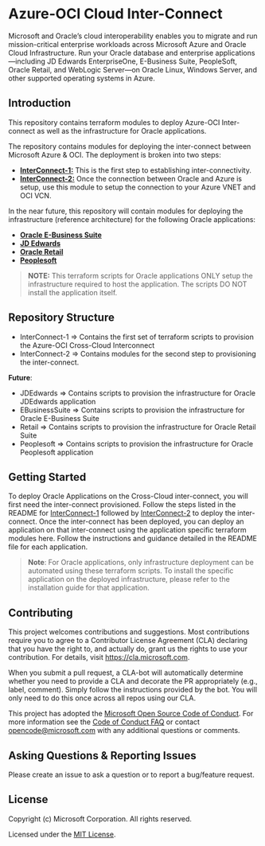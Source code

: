 # Azure-OCI Cloud Inter-Connect

Microsoft and Oracle’s cloud interoperability enables you to migrate and run mission-critical enterprise workloads across Microsoft Azure and Oracle Cloud Infrastructure. Run your Oracle database and enterprise applications—including JD Edwards EnterpriseOne, E-Business Suite, PeopleSoft, Oracle Retail, and WebLogic Server—on Oracle Linux, Windows Server, and other supported operating systems in Azure.

## Introduction

This repository contains terraform modules to deploy Azure-OCI Inter-connect as well as the infrastructure for Oracle applications. 

The repository contains modules for deploying the inter-connect between Microsoft Azure & OCI. The deployment is broken into two steps:

- [**InterConnect-1:**](/InterConnect-1) This is the first step to establishing inter-connectivity.
- [**InterConnect-2:**](/InterConnect-2) Once the connection between Oracle and Azure is setup, use this module to setup the connection to your Azure VNET and OCI VCN.

In the near future, this repository will contain modules for deploying the infrastructure (reference architecture) for the following Oracle applications:

- [**Oracle E-Business Suite**](/EBusinessSuite)
- [**JD Edwards**](/JDEdwards)
- [**Oracle Retail**](/Retail)
- [**Peoplesoft**](/Peoplesoft)

> **NOTE:** This terraform scripts for Oracle applications ONLY setup the infrastructure required to host the application. The scripts DO NOT install the application itself.

## Repository Structure

- InterConnect-1 => Contains the first set of terraform scripts to provision the Azure-OCI Cross-Cloud Interconnect
- InterConnect-2 => Contains modules for the second step to provisioning the inter-connect.

**Future**:
- JDEdwards => Contains scripts to provision the infrastructure for Oracle JDEdwards application
- EBusinessSuite => Contains scripts to provision the infrastructure for Oracle E-Business Suite
- Retail => Contains scripts to provision the infrastructure for Oracle Retail Suite
- Peoplesoft => Contains scripts to provision the infrastructure for Oracle Peoplesoft application

## Getting Started

To deploy Oracle Applications on the Cross-Cloud inter-connect, you will first need the inter-connect provisioned. Follow the steps listed in the README for [InterConnect-1](/InterConnect-1) followed by [InterConnect-2](/InterConnect-2) to deploy the inter-connect. Once the inter-connect has been deployed, you can deploy an application on that inter-connect using the application specific terraform modules here. Follow the instructions and guidance detailed in the README file for each application.
> **Note**: For Oracle applications, only infrastructure deployment can be automated using these terraform scripts. To install the specific application on the deployed infrastructure, please refer to the installation guide for that application.

## Contributing

This project welcomes contributions and suggestions.  Most contributions require you to agree to a
Contributor License Agreement (CLA) declaring that you have the right to, and actually do, grant us
the rights to use your contribution. For details, visit https://cla.microsoft.com.

When you submit a pull request, a CLA-bot will automatically determine whether you need to provide
a CLA and decorate the PR appropriately (e.g., label, comment). Simply follow the instructions
provided by the bot. You will only need to do this once across all repos using our CLA.

This project has adopted the [Microsoft Open Source Code of Conduct](https://opensource.microsoft.com/codeofconduct/).
For more information see the [Code of Conduct FAQ](https://opensource.microsoft.com/codeofconduct/faq/) or
contact [opencode@microsoft.com](mailto:opencode@microsoft.com) with any additional questions or comments.

## Asking Questions & Reporting Issues

Please create an issue to ask a question or to report a bug/feature request.

## License

Copyright (c) Microsoft Corporation. All rights reserved.

Licensed under the [MIT License](/LICENSE).
